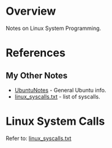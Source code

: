 # Overview

Notes on Linux System Programming.

# References

## My Other Notes

* [UbuntuNotes](https://github.com/GitLeeRepo/UbuntuNotes/blob/master/UbuntuNotes.md#overview) - General Ubuntu info.
* [linux_syscalls.txt](https://github.com/GitLeeRepo/LinuxSysProgNotes/blob/master/linux_syscalls.txt) - list of syscalls.

# Linux System Calls

Refer to: [linux_syscalls.txt](https://github.com/GitLeeRepo/LinuxSysProgNotes/blob/master/linux_syscalls.txt)
